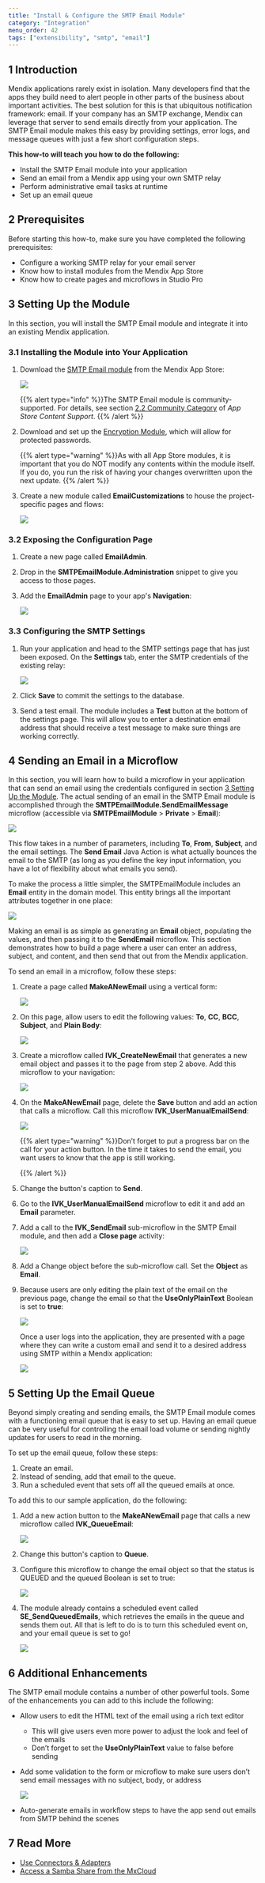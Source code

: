 ```yaml
---
title: "Install & Configure the SMTP Email Module"
category: "Integration"
menu_order: 42
tags: ["extensibility", "smtp", "email"]
---
```


## 1 Introduction

Mendix applications rarely exist in isolation. Many developers find that the apps they build need to alert people in other parts of the business about important activities. The best solution for this is that ubiquitous notification framework: email. If your company has an SMTP exchange, Mendix can leverage that server to send emails directly from your application. The SMTP Email module makes this easy by providing settings, error logs, and message queues with just a few short configuration steps.

**This how-to will teach you how to do the following:**

* Install the SMTP Email module into your application
* Send an email from a Mendix app using your own SMTP relay
* Perform administrative email tasks at runtime
* Set up an email queue

## 2 Prerequisites

Before starting this how-to, make sure you have completed the following prerequisites:

* Configure a working SMTP relay for your email server
* Know how to install modules from the Mendix App Store
* Know how to create pages and microflows in Studio Pro

## 3 Setting Up the Module<a name="SettingUptheModule"></a>

In this section, you will install the SMTP Email module and integrate it into an existing Mendix application.

### 3.1 Installing the Module into Your Application

1.  Download the [SMTP Email module](https://appstore.home.mendix.com/link/app/2461/) from the Mendix App Store:

    ![](attachments/19202956/19398974.png)
    
    {{% alert type="info" %}}The SMTP Email module is community-supported. For details, see section [2.2 Community Category](/developerportal/app-store/app-store-content-support#community-category) of *App Store Content Support*.
    {{% /alert %}}

2.  Download and set up the [Encryption Module](https://appstore.home.mendix.com/link/app/1011/Mendix/Encryption), which will allow for protected passwords. 

    {{% alert type="warning" %}}As with all App Store modules, it is important that you do NOT modify any contents within the module itself. If you do, you run the risk of having your changes overwritten upon the next update.
    {{% /alert %}}
    
3.  Create a new module called **EmailCustomizations** to house the project-specific pages and flows:

    ![](attachments/19202956/19398975.png)

### 3.2 Exposing the Configuration Page

1. Create a new page called **EmailAdmin**.
2. Drop in the **SMTPEmailModule.Administration** snippet to give you access to those pages.
3. Add the **EmailAdmin** page to your app's **Navigation**:

    ![](attachments/19202956/19398976.png)

### 3.3 Configuring the SMTP Settings

1.  Run your application and head to the SMTP settings page that has just been exposed. On the **Settings** tab, enter the SMTP credentials of the existing relay:

    ![](attachments/19202956/19398977.png)

2. Click **Save** to commit the settings to the database.

3.  Send a test email. The module includes a **Test** button at the bottom of the settings page. This will allow you to enter a destination email address that should receive a test message to make sure things are working correctly.

## 4 Sending an Email in a Microflow

In this section, you will learn how to build a microflow in your application that can send an email using the credentials configured in  section [3 Setting Up the Module](#SettingUptheModule). The actual sending of an email in the SMTP Email module is accomplished through the **SMTPEmailModule.SendEmailMessage** microflow (accessible via **SMTPEmailModule** > **Private** > **Email**):

![](attachments/19202956/19398978.png)

This flow takes in a number of parameters, including **To**, **From**, **Subject**, and the email settings. The **Send Email** Java Action is what actually bounces the email to the SMTP (as long as you define the key input information, you have a lot of flexibility about what emails you send).

To make the process a little simpler, the SMTPEmailModule includes an **Email** entity in the domain model. This entity brings all the important attributes together in one place:

![](attachments/19202956/19398979.png)

Making an email is as simple as generating an **Email** object, populating the values, and then passing it to the **SendEmail** microflow. This section demonstrates how to build a page where a user can enter an address, subject, and content, and then send that out from the Mendix application.

To send an email in a microflow, follow these steps:

1.  Create a page called **MakeANewEmail** using a vertical form:

    ![](attachments/19202956/19398980.png)

2.  On this page, allow users to edit the following values: **To**, **CC**, **BCC**, **Subject**, and **Plain Body**:

    ![](attachments/19202956/19398981.png)

3.  Create a microflow called **IVK_CreateNewEmail** that generates a new email object and passes it to the page from step 2 above. Add this microflow to your navigation:

    ![](attachments/19202956/19398982.png)

4.  On the **MakeANewEmail** page, delete the **Save** button and add an action that calls a microflow. Call this microflow **IVK_UserManualEmailSend**:

    ![](attachments/19202956/19398983.png)

    {{% alert type="warning" %}}Don’t forget to put a progress bar on the call for your action button. In the time it takes to send the email, you want users to know that the app is still working.

    {{% /alert %}}

5. Change the button's caption to **Send**.

6. Go to the **IVK_UserManualEmailSend** microflow to edit it and add an **Email** parameter.

7. Add a call to the **IVK_SendEmail** sub-microflow in the SMTP Email module, and then add a **Close page** activity:

    ![](attachments/19202956/19398984.png)

8. Add a Change object before the sub-microflow call. Set the **Object** as **Email**.

9. Because users are only editing the plain text of the email on the previous page, change the email so that the **UseOnlyPlainText** Boolean is set to **true**:

    ![](attachments/19202956/19398985.png)

    Once a user logs into the application, they are presented with a page where they can write a custom email and send it to a desired address using SMTP within a Mendix application:

    ![](attachments/19202956/19398986.png)

## 5 Setting Up the Email Queue

Beyond simply creating and sending emails, the SMTP Email module comes with a functioning email queue that is easy to set up. Having an email queue can be very useful for controlling the email load volume or sending nightly updates for users to read in the morning. 

To set up the email queue, follow these steps:

1. Create an email.
2. Instead of sending, add that email to the queue.
3. Run a scheduled event that sets off all the queued emails at once.

To add this to our sample application, do the following:

1.  Add a new action button to the **MakeANewEmail** page that calls a new microflow called **IVK_QueueEmail**:

    ![](attachments/19202956/19398987.png)

2. Change this button's caption to **Queue**.

3. Configure this microflow to change the email object so that the status is QUEUED and the queued Boolean is set to true:

    ![](attachments/19202956/19398988.png)

3.  The module already contains a scheduled event called **SE_SendQueuedEmails**, which retrieves the emails in the queue and sends them out. All that is left to do is to turn this scheduled event on, and your email queue is set to go!

    ![](attachments/19202956/19398989.png)

## 6 Additional Enhancements

The SMTP email module contains a number of other powerful tools. Some of the enhancements you can add to this include the following:

* Allow users to edit the HTML text of the email using a rich text editor
    * This will give users even more power to adjust the look and feel of the emails
    * Don’t forget to set the **UseOnlyPlainText** value to false before sending

* Add some validation to the form or microflow to make sure users don’t send email messages with no subject, body, or address

    ![](attachments/19202956/19398990.png)

* Auto-generate emails in workflow steps to have the app send out emails from SMTP behind the scenes

## 7 Read More

* [Use Connectors & Adapters](/howto/extensibility/use-connectors-and-adapters)
* [Access a Samba Share from the MxCloud](/howto/integration/access-a-samba-share-from-the-mxcloud)